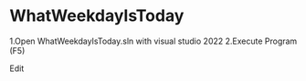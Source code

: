 # WhatWeekdayIsToday
1.Open WhatWeekdayIsToday.sln with visual studio 2022
2.Execute Program (F5)

Edit
